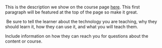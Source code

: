 This is the description we show on the course page [here](https://lab.github.com/michael-spengler/get-ready-to-typescript). This first paragraph will be featured at the top of the page so make it great.
​

​
Be sure to tell the learner about the technology you are teaching, why they should learn it, how they can use it, and what you will teach them.
​


Include information on how they can reach you for questions about the content or course. 